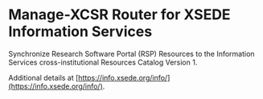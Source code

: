 # Manage-XCSR Router for XSEDE Information Services

Synchronize Research Software Portal (RSP) Resources to the Information Services cross-institutional Resources Catalog Version 1.

Additional details at [https://info.xsede.org/info/](https://info.xsede.org/info/).
